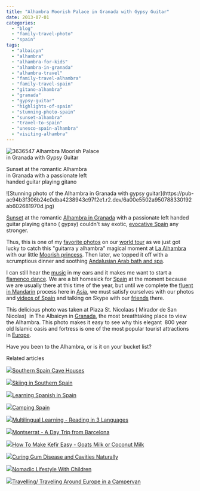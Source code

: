```yaml
---
title: "Alhambra Moorish Palace in Granada with Gypsy Guitar"
date: 2013-07-01
categories: 
  - "blog"
  - "family-travel-photo"
  - "spain"
tags: 
  - "albaicyn"
  - "alhambra"
  - "alhambra-for-kids"
  - "alhambra-in-granada"
  - "alhambra-travel"
  - "family-travel-alhambra"
  - "family-travel-spain"
  - "gitano-alhambra"
  - "granada"
  - "gypsy-guitar"
  - "highlights-of-spain"
  - "stunning-photo-spain"
  - "sunset-alhambra"
  - "travel-to-spain"
  - "unesco-spain-alhambra"
  - "visiting-alhambra"
---
```


![3636547](https://pub-ac94b3f306b24c0dba4238943c97f2e1.r2.dev/6a00e5502a9507883301910397b613970c.jpg) Alhambra Moorish Palace  
in Granada with Gypsy Guitar  
  
Sunset at the romantic Alhambra  
in Granada with a passionate left  
handed guitar playing gitano

<!--more--> ![Stunning photo of the Alhambra in Granada with gypsy guitar](https://pub-ac94b3f306b24c0dba4238943c97f2e1.r2.dev/6a00e5502a950788330192ab602681970d.jpg)  
  
[Sunset](http://soultravelers3new.local/2012/10/sweet-sunset.html "sunset and inspiration") at the romantic [Alhambra in Granada](http://soultravelers3new.local/2013/03/granadas-alhambra.html "alhambra in granada, spain") with a passionate left handed guitar playing gitano ( gypsy) couldn't say exotic, [evocative Spain](http://soultravelers3new.local/2011/05/best-southern-spain-holiday/comments/page/2/ "best southern spain holiday") any stronger.  
  
Thus, this is one of my [favorite photos](http://soultravelers3new.local/2012/12/the-ultimate-travel-photo.html "best ultimate travel photo") on our [world tour](http://soultravelers3new.local/2012/01/amazing-family-world-tour.html "amazing family world tour") as we just got lucky to catch this "guitarra y alhambra" magical moment at [La Alhambra](http://soultravelers3new.local/2007/03/la-alhambra.html "La Alhambra") with our little [Moorish princess](http://soultravelers3new.local/2007/03/ancient-princes.html "Alhambra with kids - moorish ancient princess"). Then later, we topped it off with a scrumptious dinner and soothing [Andalusian Arab bath and spa](http://soultravelers3new.local/2010/03/ahh-arab-baths-andalusia-spa-malaga-granada-benalmedena-massage-hotspringsthemal-water-roman.html "Andalusia best spas and romantic arab baths").  
  
I can still hear the [music](http://soultravelers3new.local/music/ "music") in my ears and it makes me want to start a [flamenco dance](http://soultravelers3new.local/2008/04/flamenco.html "Flamenco in spain"). We are a bit homesick for [Spain](http://soultravelers3new.local/2010/06/family-travel-tips-in-spains-costa-del-sol-countryside-adventures-mediterranean-beaches-photography-.html "Spain tips costa del sol") at the moment because we are usually there at this time of the year, but until we complete the [fluent in Mandarin](http://soultravelers3new.local/2013/06/fluent-mandarin.html "fluent in mandarin") process here in [Asia](http://soultravelers3new.local/asia/ "Asia travel tips"), we must satisfy ourselves with our photos and [videos of Spain](http://www.youtube.com/watch?v=99t-NPNCipE "making paella in Spain") and talking on Skype with our [friends](http://soultravelers3new.local/2011/02/kids-friends-travel-on-the-ultimate-family-adventure.html "friends kids and  travel") there.  
  
This delicious photo was taken at Plaza St. Nicolaas ( Mirador de San Nicolas)  in The Albaicyn in [Granada](http://soultravelers3new.local/2013/01/camping-spain.html "camping spain"), the most breathtaking place to view the Alhambra. This photo makes it easy to see why this elegant  800 year old Islamic oasis and fortress is one of the most popular tourist attractions in [Europe](http://soultravelers3new.local/2012/02/5-best-european-family-vacations.html "Best vacations in Europe").  
  
Have you been to the Alhambra, or is it on your bucket list?  

Related articles

[![](http://i.zemanta.com/178719356_80_80.jpg)](http://soultravelers3new.local/2013/06/southern-spain-cave-houses.html)[Southern Spain Cave Houses](http://soultravelers3new.local/2013/06/southern-spain-cave-houses.html)

[![](http://i.zemanta.com/134252240_80_80.jpg)](http://soultravelers3new.local/2012/12/skiing-in-southern-spain.html)[Skiing in Southern Spain](http://soultravelers3new.local/2012/12/skiing-in-southern-spain.html)

[![](http://i.zemanta.com/168450990_80_80.jpg)](http://soultravelers3new.local/2013/05/learning-spanish-in-spain.html)[Learning Spanish in Spain](http://soultravelers3new.local/2013/05/learning-spanish-in-spain.html)

[![](http://i.zemanta.com/137403788_80_80.jpg)](http://soultravelers3new.local/2013/01/camping-spain.html)[Camping Spain](http://soultravelers3new.local/2013/01/camping-spain.html)

[![](http://i.zemanta.com/124031105_80_80.jpg)](http://soultravelers3new.local/2012/11/multilingual-learning-reading-in-3-languages.html)[Multilingual Learning - Reading in 3 Languages](http://soultravelers3new.local/2012/11/multilingual-learning-reading-in-3-languages.html)

[![](http://i.zemanta.com/115839761_80_80.jpg)](http://soultravelers3new.local/2012/09/montserrat-a-day-trip-from-barcelona.html)[Montserrat - A Day Trip from Barcelona](http://soultravelers3new.local/2012/09/montserrat-a-day-trip-from-barcelona.html)

[![](http://i.zemanta.com/100812762_80_80.jpg)](http://soultravelers3new.local/2012/07/-how-to-make-kefir-easy-goats-milk-or-coconut-milk.html)[How To Make Kefir Easy - Goats Milk or Coconut Milk](http://soultravelers3new.local/2012/07/-how-to-make-kefir-easy-goats-milk-or-coconut-milk.html)

[![](http://i.zemanta.com/154024597_80_80.jpg)](http://soultravelers3new.local/2013/03/curing-gum-disease-and-cavities-naturally.html)[Curing Gum Disease and Cavities Naturally](http://soultravelers3new.local/2013/03/curing-gum-disease-and-cavities-naturally.html)

[![](http://i.zemanta.com/97268419_80_80.jpg)](http://soultravelers3new.local/2012/06/nomadic-lifestyle-with-children-.html)[Nomadic Lifestyle With Children](http://soultravelers3new.local/2012/06/nomadic-lifestyle-with-children-.html)

[![](http://i.zemanta.com/101284346_80_80.jpg)](http://soultravelers3new.local/2012/07/travelling-traveling-around-europe-in-a-campervan.html)[Travelling/ Traveling Around Europe in a Campervan](http://soultravelers3new.local/2012/07/travelling-traveling-around-europe-in-a-campervan.html)

